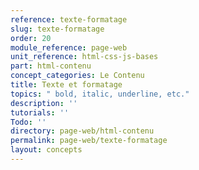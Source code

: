 ```yaml
---
reference: texte-formatage
slug: texte-formatage
order: 20
module_reference: page-web
unit_reference: html-css-js-bases
part: html-contenu
concept_categories: Le Contenu
title: Texte et formatage
topics: " bold, italic, underline, etc."
description: ''
tutorials: ''
Todo: ''
directory: page-web/html-contenu
permalink: page-web/texte-formatage
layout: concepts
---
```

